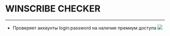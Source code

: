 # WINSCRIBE CHECKER
***
* Проверяет аккаунты login:password на наличие премиум доступа
![](https://i.ibb.co/zPgJzLL/cmd-QWih-K13f-Fd.gif)
